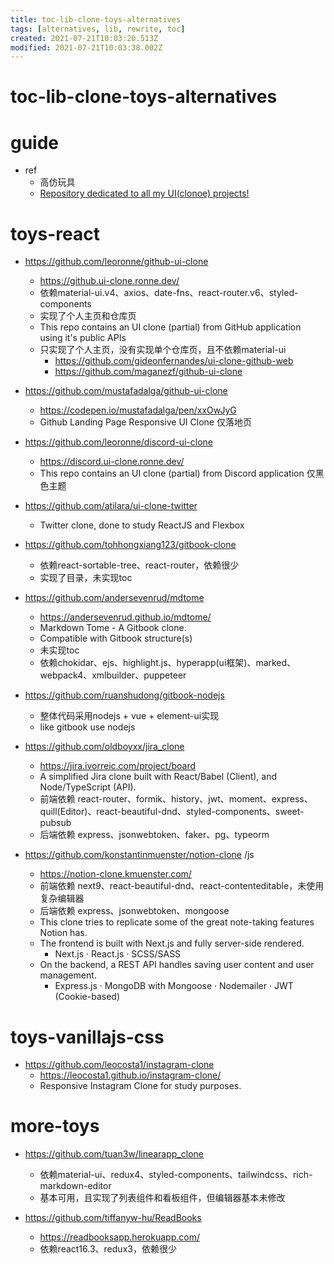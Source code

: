 ```yaml
---
title: toc-lib-clone-toys-alternatives
tags: [alternatives, lib, rewrite, toc]
created: 2021-07-21T10:03:20.513Z
modified: 2021-07-21T10:03:38.002Z
---
```


# toc-lib-clone-toys-alternatives

# guide

- ref
  - 高仿玩具
  - [Repository dedicated to all my UI(clonoe) projects!](https://github.com/Pedro-Murilo/user-interface)
# toys-react
- https://github.com/leoronne/github-ui-clone
  - https://github.ui-clone.ronne.dev/
  - 依赖material-ui.v4、axios、date-fns、react-router.v6、styled-components
  - 实现了个人主页和仓库页
  - This repo contains an UI clone (partial) from GitHub application using it's public APIs
  - 只实现了个人主页，没有实现单个仓库页，且不依赖material-ui
    - https://github.com/gideonfernandes/ui-clone-github-web
    - https://github.com/maganezf/github-ui-clone
- https://github.com/mustafadalga/github-ui-clone
  - https://codepen.io/mustafadalga/pen/xxOwJyG
  - Github Landing Page Responsive UI Clone 仅落地页
- https://github.com/leoronne/discord-ui-clone
  - https://discord.ui-clone.ronne.dev/
  - This repo contains an UI clone (partial) from Discord application 仅黑色主题

- https://github.com/atilara/ui-clone-twitter
  - Twitter clone, done to study ReactJS and Flexbox

- https://github.com/tohhongxiang123/gitbook-clone
  - 依赖react-sortable-tree、react-router，依赖很少
  - 实现了目录，未实现toc
- https://github.com/andersevenrud/mdtome
  - https://andersevenrud.github.io/mdtome/
  - Markdown Tome - A Gitbook clone.
  - Compatible with Gitbook structure(s)
  - 未实现toc
  - 依赖chokidar、ejs、highlight.js、hyperapp(ui框架)、marked、webpack4、xmlbuilder、puppeteer
- https://github.com/ruanshudong/gitbook-nodejs
  - 整体代码采用nodejs + vue + element-ui实现
  - like gitbook use nodejs

- https://github.com/oldboyxx/jira_clone
  - https://jira.ivorreic.com/project/board
  - A simplified Jira clone built with React/Babel (Client), and Node/TypeScript (API). 
  - 前端依赖 react-router、formik、history、jwt、moment、express、quill(Editor)、react-beautiful-dnd、styled-components、sweet-pubsub
  - 后端依赖 express、jsonwebtoken、faker、pg、typeorm

- https://github.com/konstantinmuenster/notion-clone  /js
  - https://notion-clone.kmuenster.com/
  - 前端依赖 next9、react-beautiful-dnd、react-contenteditable，未使用复杂编辑器
  - 后端依赖 express、jsonwebtoken、mongoose
  - This clone tries to replicate some of the great note-taking features Notion has.
  - The frontend is built with Next.js and fully server-side rendered. 
    - Next.js · React.js · SCSS/SASS
  - On the backend, a REST API handles saving user content and user management.
    - Express.js · MongoDB with Mongoose · Nodemailer · JWT (Cookie-based)
# toys-vanillajs-css
- https://github.com/leocosta1/instagram-clone
  - https://leocosta1.github.io/instagram-clone/
  - Responsive Instagram Clone for study purposes. 
# more-toys
- https://github.com/tuan3w/linearapp_clone
  - 依赖material-ui、redux4、styled-components、tailwindcss、rich-markdown-editor
  - 基本可用，且实现了列表组件和看板组件，但编辑器基本未修改

- https://github.com/tiffanyw-hu/ReadBooks
  - https://readbooksapp.herokuapp.com/
  - 依赖react16.3、redux3，依赖很少
